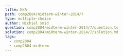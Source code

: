 ```yaml
---
title: N/A
path: comp2804/midterm-winter-2014/7
type: multiple-choice
author: Michiel Smid
question: comp2804/midterm-winter-2014/7/question.ts
solution: comp2804/midterm-winter-2014/7/solution.md
tags:
  - comp2804
  - comp2804-midterm
---
```

